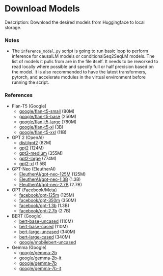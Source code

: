 # Download Models

Description: Download the desired models from Huggingface to local storage.


### Notes
 - The `inference_model.py` script is going to run basic loop to perform inference for causalLM models or conditionalSeq2SeqLM models. The list of models it pulls from are in the file itself. It needs to be reworked to read locally where possible and specify full or half precision based on the model. It is also recommended to have the latest transformers, pytorch, and accelerate modules in the virtual environment before running the script.


### References

 - Flan-T5 (Google)
     - [google/flan-t5-small](https://huggingface.co/google/flan-t5-small) (80M)
     - [google/flan-t5-base](https://huggingface.co/google/flan-t5-base) (250M)
     - [google/flan-t5-large](https://huggingface.co/google/flan-t5-large) (780M)
     - [google/flan-t5-xl](https://huggingface.co/google/flan-t5-xl) (3B)
     - [google/flan-t5-xxl](https://huggingface.co/google/flan-t5-xxl) (11B)
 - GPT 2 (OpenAI)
     - [distilgpt2](https://huggingface.co/distilgpt2) (82M)
     - [gpt2](https://huggingface.co/gpt2) (124M)
     - [gpt2-medium](https://huggingface.co/openai-community/gpt2-medium) (355M)
     - [gpt2-large](https://huggingface.co/openai-community/gpt2-large) (774M)
     - [gpt2-xl](https://huggingface.co/openai-community/gpt2-xl) (1.5B)
 - GPT-Neo (EleutherAI)
     - [EleutherAI/gpt-neo-125M](https://huggingface.co/EleutherAI/gpt-neo-125m) (125M)
     - [EleutherAI/gpt-neo-1.3B](https://huggingface.co/EleutherAI/gpt-neo-1.3B) (1.3B)
     - [EleutherAI/gpt-neo-2.7B](https://huggingface.co/EleutherAI/gpt-neo-2.7B) (2.7B)
 - OPT (Facebook/Meta)
     - [facebook/opt-125m](https://huggingface.co/facebook/opt-125m) (125M)
     - [facebook/opt-350m](https://huggingface.co/facebook/opt-350m) (350M)
     - [facebook/opt-1.3b](https://huggingface.co/facebook/opt-1.3b) (1.3B)
     - [facebook/opt-2.7b](https://huggingface.co/facebook/opt-2.7b) (2.7B)
 - BERT (Google)
     - [bert-base-uncased](https://huggingface.co/bert-base-uncased) (110M)
     - [bert-base-cased](https://huggingface.co/bert-base-cased) (110M)
     - [bert-large-uncased](https://huggingface.co/bert-large-uncased) (340M)
     - [bert-large-cased](https://huggingface.co/bert-large-cased) (340M)
     - [google/mobilebert-uncased](https://huggingface.co/google/mobilebert-uncased)
 - Gemma (Google)
     - [google/gemma-2b](https://huggingface.co/google/gemma-2b)
     - [google/gemma-2b-it](https://huggingface.co/google/gemma-2b-it)
     - [google/gemma-7b](https://huggingface.co/google/gemma-7b)
     - [google/gemma-7b-it](https://huggingface.co/google/gemma-7b-it)
